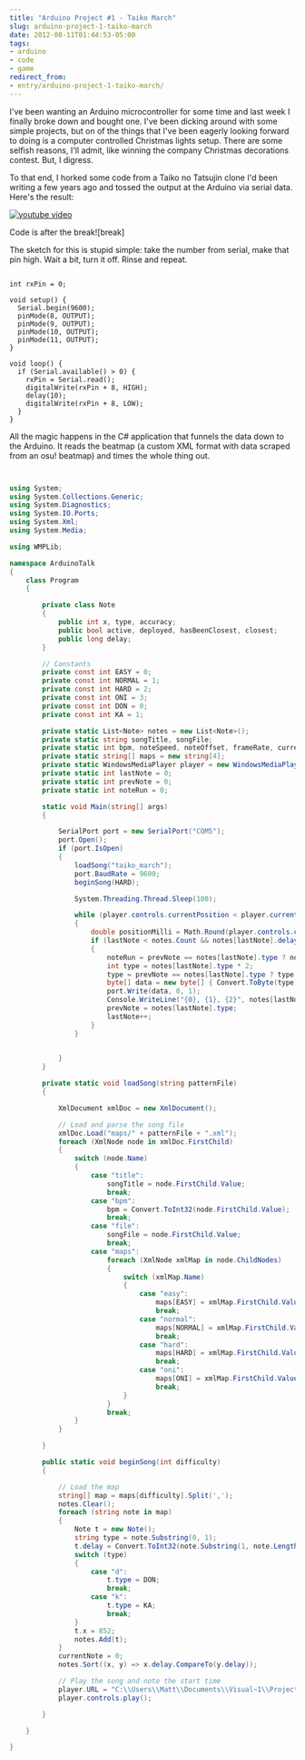 ```yaml
---
title: "Arduino Project #1 - Taiko March"
slug: arduino-project-1-taiko-march
date: 2012-08-11T01:44:53-05:00
tags:
- arduino
- code
- game
redirect_from:
- entry/arduino-project-1-taiko-march/
---
```

I've been wanting an Arduino microcontroller for some time and last week I finally broke down and bought one. I've been dicking around with some simple projects, but on of the things that I've been eagerly looking forward to doing is a computer controlled Christmas lights setup. There are some selfish reasons, I'll admit, like winning the company Christmas decorations contest. But, I digress.

To that end, I horked some code from a Taiko no Tatsujin clone I'd been writing a few years ago and tossed the output at the Arduino via serial data. Here's the result:

[![youtube video](https://img.youtube.com/vi/NNB-FKYbRWY/0.jpg)](https://www.youtube.com/watch?v=NNB-FKYbRWY&youtube-thumb)

Code is after the break![break]

The sketch for this is stupid simple: take the number from serial, make that pin high. Wait a bit, turn it off. Rinse and repeat.

```arduino

int rxPin = 0;

void setup() {
  Serial.begin(9600); 
  pinMode(8, OUTPUT);
  pinMode(9, OUTPUT);
  pinMode(10, OUTPUT);
  pinMode(11, OUTPUT);
}

void loop() {
  if (Serial.available() > 0) {
    rxPin = Serial.read();
    digitalWrite(rxPin + 8, HIGH);
    delay(10);
    digitalWrite(rxPin + 8, LOW);
  }
}

```

All the magic happens in the C# application that funnels the data down to the Arduino. It reads the beatmap (a custom XML format with data scraped from an osu! beatmap) and times the whole thing out.

```c#


using System;
using System.Collections.Generic;
using System.Diagnostics;
using System.IO.Ports;
using System.Xml;
using System.Media;

using WMPLib;

namespace ArduinoTalk
{
	class Program
	{

		private class Note
		{
			public int x, type, accuracy;
			public bool active, deployed, hasBeenClosest, closest;
			public long delay;
		}

		// Constants
		private const int EASY = 0;
		private const int NORMAL = 1;
		private const int HARD = 2;
		private const int ONI = 3;
		private const int DON = 0;
		private const int KA = 1;

		private static List<Note> notes = new List<Note>();
		private static string songTitle, songFile;
		private static int bpm, noteSpeed, noteOffset, frameRate, currentNote;
		private static string[] maps = new string[4];
		private static WindowsMediaPlayer player = new WindowsMediaPlayer();
		private static int lastNote = 0;
		private static int prevNote = 0;
		private static int noteRun = 0;

		static void Main(string[] args)
		{

			SerialPort port = new SerialPort("COM5");
			port.Open();
			if (port.IsOpen)
			{
				loadSong("taiko_march");
				port.BaudRate = 9600;
				beginSong(HARD);

				System.Threading.Thread.Sleep(100);

				while (player.controls.currentPosition < player.currentMedia.duration)
				{
					double positionMilli = Math.Round(player.controls.currentPosition * 1000);
					if (lastNote < notes.Count && notes[lastNote].delay - positionMilli <= 0)
					{
						noteRun = prevNote == notes[lastNote].type ? noteRun + 1 : 0;
						int type = notes[lastNote].type * 2;
						type = prevNote == notes[lastNote].type ? type + noteRun % 2 : type;
						byte[] data = new byte[] { Convert.ToByte(type) };
						port.Write(data, 0, 1);
						Console.WriteLine("{0}, {1}, {2}", notes[lastNote].type, type, noteRun);
						prevNote = notes[lastNote].type;
						lastNote++;
					}
				}
				

			}
		}

		private static void loadSong(string patternFile)
		{

			XmlDocument xmlDoc = new XmlDocument();

			// Load and parse the song file
			xmlDoc.Load("maps/" + patternFile + ".xml");
			foreach (XmlNode node in xmlDoc.FirstChild)
			{
				switch (node.Name)
				{
					case "title":
						songTitle = node.FirstChild.Value;
						break;
					case "bpm":
						bpm = Convert.ToInt32(node.FirstChild.Value);
						break;
					case "file":
						songFile = node.FirstChild.Value;
						break;
					case "maps":
						foreach (XmlNode xmlMap in node.ChildNodes)
						{
							switch (xmlMap.Name)
							{
								case "easy":
									maps[EASY] = xmlMap.FirstChild.Value;
									break;
								case "normal":
									maps[NORMAL] = xmlMap.FirstChild.Value;
									break;
								case "hard":
									maps[HARD] = xmlMap.FirstChild.Value;
									break;
								case "oni":
									maps[ONI] = xmlMap.FirstChild.Value;
									break;
							}
						}
						break;
				}
			}

		}

		public static void beginSong(int difficulty)
		{

			// Load the map
			string[] map = maps[difficulty].Split(',');
			notes.Clear();
			foreach (string note in map)
			{
				Note t = new Note();
				string type = note.Substring(0, 1);
				t.delay = Convert.ToInt32(note.Substring(1, note.Length - 1));
				switch (type)
				{
					case "d":
						t.type = DON;
						break;
					case "k":
						t.type = KA;
						break;
				}
				t.x = 852;
				notes.Add(t);
			}
			currentNote = 0;
			notes.Sort((x, y) => x.delay.CompareTo(y.delay));

			// Play the song and note the start time
			player.URL = "C:\\Users\\Matt\\Documents\\Visual~1\\Projects\\ArduinoTalk\\ArduinoTalk\\bin\\Debug\\maps\\" + songFile;
			player.controls.play();

		}

	}

}

```
